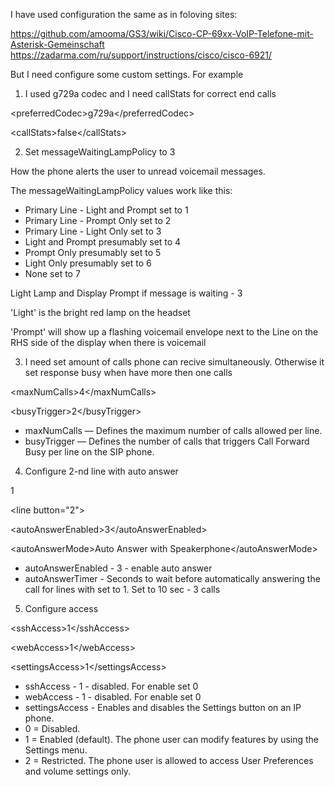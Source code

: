 I have used configuration the same as in foloving sites:

https://github.com/amooma/GS3/wiki/Cisco-CP-69xx-VoIP-Telefone-mit-Asterisk-Gemeinschaft
https://zadarma.com/ru/support/instructions/cisco/cisco-6921/

But I need configure some custom settings. For example

1) I used g729a codec and I need callStats for correct end calls

\<preferredCodec>g729a\</preferredCodec>

\<callStats>false\</callStats>

2) Set messageWaitingLampPolicy to 3

How the phone alerts the user to unread voicemail messages.

The messageWaitingLampPolicy values work like this:

 - Primary Line - Light and Prompt set to 1
 - Primary Line - Prompt Only set to 2
 - Primary Line - Light Only set to 3
 - Light and Prompt presumably set to 4
 - Prompt Only presumably set to 5
 - Light Only presumably set to 6
 - None set to 7

Light Lamp and Display Prompt if message is waiting - 3

'Light' is the bright red lamp on the headset

'Prompt' will show up a flashing voicemail envelope next to the Line on the RHS side of the display when there is voicemail

3) I need set amount of calls phone can recive simultaneously. Otherwise it set response busy when have more then one calls

\<maxNumCalls>4\</maxNumCalls>

\<busyTrigger>2\</busyTrigger>

 - maxNumCalls — Defines the maximum number of calls allowed per line.
 - busyTrigger — Defines the number of calls that triggers Call Forward Busy per line on the SIP phone.

4) Configure 2-nd line with auto answer

<autoAnswerTimer>1</autoAnswerTimer>

\<line button="2">

\<autoAnswerEnabled>3\</autoAnswerEnabled>

\<autoAnswerMode>Auto Answer with Speakerphone\</autoAnswerMode>

 - autoAnswerEnabled - 3 - enable auto answer
 - autoAnswerTimer - Seconds to wait before automatically answering the call for lines with <autoAnswerEnabled /> set to 1. Set to 10 sec - 3 calls

5) Configure access

\<sshAccess>1\</sshAccess>

\<webAccess>1\</webAccess>

\<settingsAccess>1\</settingsAccess>

 - sshAccess - 1 - disabled. For enable set 0
 - webAccess - 1 - disabled. For enable set 0
 - settingsAccess - Enables and disables the Settings button on an IP phone.
 - 0 = Disabled.
 - 1 = Enabled (default). The phone user can modify features by using the Settings menu.
 - 2 = Restricted. The phone user is allowed to access User Preferences and volume settings only. 

